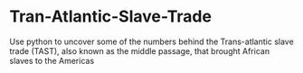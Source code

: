 # Tran-Atlantic-Slave-Trade
Use python to uncover some of the numbers behind the Trans-atlantic slave trade (TAST), also known as the middle passage, that brought African slaves to the Americas
